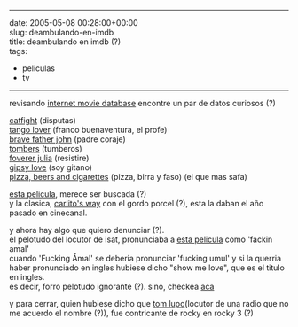 
---
date: 2005-05-08 00:28:00+00:00  
slug: deambulando-en-imdb  
title: deambulando en imdb (?)  
tags:  
- peliculas  
- tv  

---
  
revisando [internet movie database](http://www.imdb.com/) encontre un par de datos curiosos (?)    
    
[catfight](http://www.imdb.com/title/tt0367319/) (disputas)    
[tango lover](http://www.imdb.com/title/tt0307751/) (franco buenaventura, el profe)    
[brave father john](http://www.imdb.com/title/tt0396356/) (padre coraje)    
[tombers](http://www.imdb.com/title/tt0338667/) (tumberos)    
[foverer julia](http://www.imdb.com/title/tt0346383/) (resistire)    
[gipsy love](http://www.imdb.com/title/tt0349005/) (soy gitano)    
[pizza, beers and cigarettes](http://www.imdb.com/title/tt0145393/) (pizza, birra y faso) (el que mas safa)    
    
[esta pelicula](http://www.imdb.com/title/tt0201478/), merece ser buscada (?)    
y la clasica, [carlito's way](http://www.imdb.com/title/tt0106519/) con el gordo porcel (?), esta la daban el año pasado en cinecanal.    
    
y ahora hay algo que quiero denunciar (?).    
el pelotudo del locutor de isat, pronunciaba a [esta pelicula](http://www.imdb.com/title/tt0150662/) como 'fackin amal'    
cuando  'Fucking Åmal' se deberia pronunciar 'fucking umul' y si la querria haber pronunciado en ingles hubiese dicho "show me love", que es el titulo en ingles.    
es decir, forro pelotudo ignorante (?). sino, checkea [aca](http://www.members.tripod.com/~SwedishAlphabet/alpha.swf)    
    
y para cerrar, quien hubiese dicho que [tom lupo](http://www.imdb.com/name/nm0526976/)(locutor de una radio que no me acuerdo el nombre (?)), fue contricante de rocky en rocky 3 (?)  
